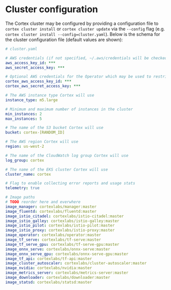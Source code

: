 # Cluster configuration

The Cortex cluster may be configured by providing a configuration file to `cortex cluster install` or `cortex cluster update` via the  `--config` flag (e.g. `cortex cluster install --config=cluster.yaml`). Below is the schema for the cluster configuration file (default values are shown):

<!-- CORTEX_VERSION_BRANCH_STABLE -->

```yaml
# cluster.yaml

# AWS credentials (if not specified, ~/.aws/credentials will be checked) (can be overriden by $AWS_ACCESS_KEY_ID and $AWS_SECRET_ACCESS_KEY)
aws_access_key_id: ***
aws_secret_access_key: ***

# Optional AWS credentials for the Operator which may be used to restrict its AWS access (defaults to the AWS credentials set above)
cortex_aws_access_key_id: ***
cortex_aws_secret_access_key: ***

# The AWS instance type Cortex will use
instance_type: m5.large

# Minimum and maximum number of instances in the cluster
min_instances: 2
max_instances: 5

# The name of the S3 bucket Cortex will use
bucket: cortex-[RANDOM_ID]

# The AWS region Cortex will use
region: us-west-2

# The name of the CloudWatch log group Cortex will use
log_group: cortex

# The name of the EKS cluster Cortex will use
cluster_name: cortex

# Flag to enable collecting error reports and usage stats
telemetry: true

# Image paths
# TODO reorder here and everwhere
image_manager: cortexlabs/manager:master
image_fluentd: cortexlabs/fluentd:master
image_istio_citadel: cortexlabs/istio-citadel:master
image_istio_galley: cortexlabs/istio-galley:master
image_istio_pilot: cortexlabs/istio-pilot:master
image_istio_proxy: cortexlabs/istio-proxy:master
image_operator: cortexlabs/operator:master
image_tf_serve: cortexlabs/tf-serve:master
image_tf_serve_gpu: cortexlabs/tf-serve-gpu:master
image_onnx_serve: cortexlabs/onnx-serve:master
image_onnx_serve_gpu: cortexlabs/onnx-serve-gpu:master
image_tf_api: cortexlabs/tf-api:master
image_cluster_autoscaler: cortexlabs/cluster-autoscaler:master
image_nvidia: cortexlabs/nvidia:master
image_metrics_server: cortexlabs/metrics-server:master
image_downloader: cortexlabs/downloader:master
image_statsd: cortexlabs/statsd:master
```
